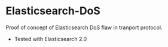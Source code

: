 # Elasticsearch-DoS
Proof of concept of Elasticsearch DoS flaw in tranport protocol.

- Tested with Elasticsearch 2.0

